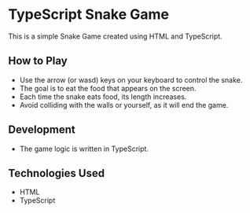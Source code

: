 # TypeScript Snake Game

This is a simple Snake Game created using HTML and TypeScript.

## How to Play

-   Use the arrow (or wasd) keys on your keyboard to control the snake.
-   The goal is to eat the food that appears on the screen.
-   Each time the snake eats food, its length increases.
-   Avoid colliding with the walls or yourself, as it will end the game.

## Development

-   The game logic is written in TypeScript.

## Technologies Used

-   HTML
-   TypeScript
